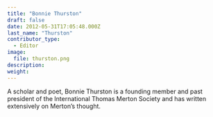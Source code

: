 ```yaml
---
title: "Bonnie Thurston"
draft: false
date: 2012-05-31T17:05:48.000Z
last_name: "Thurston"
contributor_type:
  - Editor
image:
  file: thurston.png
description:
weight:
---
```


A scholar and poet, Bonnie Thurston is a founding member and past president of the International Thomas Merton Society and has written extensively on Merton’s thought.

